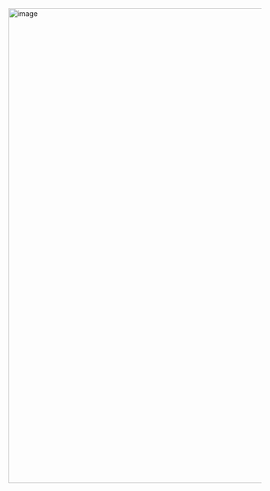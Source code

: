 <img width="947" alt="image" src="https://github.com/user-attachments/assets/c2165153-43cb-4503-b9c5-41ae0bb246e2" />
